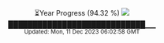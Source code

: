 <p align="center">
⏳Year Progress (94.32 %) <img src="https://file5s.ratemyserver.net/mobs/1062.gif"><br>
████████████████████████████▁▁ <br>
<sub>Updated: Mon, 11 Dec 2023 06:02:58 GMT</sub>
</p>

